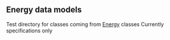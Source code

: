 ## Energy  data models
Test directory for classes coming from [Energy](https://github.com/cim-iec/cimpy/tree/master/cimpy/cgmes_v2_4_15) classes
Currently specifications only
